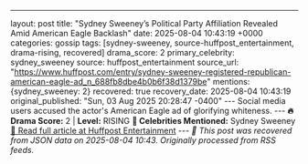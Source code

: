 ---
layout: post
title: "Sydney Sweeney’s Political Party Affiliation Revealed Amid American Eagle Backlash"
date: 2025-08-04 10:43:19 +0000
categories: gossip
tags: [sydney-sweeney, source-huffpost_entertainment, drama-rising, recovered]
drama_score: 2
primary_celebrity: sydney_sweeney
source: huffpost_entertainment
source_url: "https://www.huffpost.com/entry/sydney-sweeney-registered-republican-american-eagle-ad_n_688fb8dbe4b0b6f38d1379be"
mentions: {sydney_sweeney: 2} recovered: true recovery_date: 2025-08-04 10:43:19 original_published: "Sun, 03 Aug 2025 20:28:47 -0400" --- Social media users accused the actor's American Eagle ad of glorifying whiteness. --- **🔥 Drama Score:** 2 | **Level:** RISING **👑 Celebrities Mentioned:** Sydney Sweeney [📰 Read full article at Huffpost Entertainment](https://www.huffpost.com/entry/sydney-sweeney-registered-republican-american-eagle-ad_n_688fb8dbe4b0b6f38d1379be) --- *🔄 This post was recovered from JSON data on 2025-08-04 10:43. Originally processed from RSS feeds.*